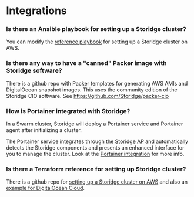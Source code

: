 # Integrations

### Is there an Ansible playbook for setting up a Storidge cluster?

You can modify the [reference playbook](https://github.com/Storidge/terraform-aws-swarm-cio/blob/master/playbook.yml) for setting up a Storidge cluster on AWS. 

### Is there any way to have a "canned" Packer image with Storidge software?

There is a github repo with Packer templates for generating AWS AMIs and DigitalOcean snapshot images. This uses the community edition of the Storidge CIO software. See https://github.com/Storidge/packer-cio

### How is Portainer integrated with Storidge?

In a Swarm cluster, Storidge will deploy a Portainer service and Portainer agent after initializing a cluster. 

The Portainer service integrates through the [Storidge AP](https://storidge.com/api) and automatically detects the Storidge components and presents an enhanced interface for you to manage the cluster. Look at the [Portainer integration](https://docs.storidge.com/integrations/portainer.html) for more info. 

### Is there a Terraform reference for setting up Storidge cluster?

There is a github repo for [setting up a Storidge cluster on AWS](https://github.com/Storidge/terraform-aws-swarm-cio) and also an [example for DigitalOcean Cloud](https://github.com/Storidge/terraform-do-swarm-cio). 

